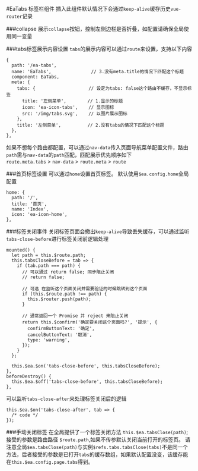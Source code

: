 #EaTabs 标签栏组件
插入此组件默认情况下会通过`keep-alive`缓存历史`vue-router`记录

<slot></slot>

###collapse
展示`collapse`按钮，控制左侧边栏是否折叠，如配置请确保全局使用同一变量

<slot name="collapse"></slot>

###tabs标签展示内容设置
`tabs`的展示内容可以通过`route`来设置，支持以下内容
```
{
  path: '/ea-tabs',
  name: 'EaTabs',               // 3.没有meta.title的情况下匹配这个标题
  component: EaTabs,
  meta: {
    tabs: {                    // 设定为tabs: false这个路由不缓存，不显示标签  
      title: '左侧菜单',        // 1.显示的标题
      icon: 'ea-icon-tabs',    // 显示图标
      src: '/img/tabs.svg',    // 以图片展示图标
    },
    title: '左侧菜单',          // 2.没有tabs的情况下匹配这个标题
  },
},
```

如果不想每个路由都配置，可以通过`nav-data`传入页面导航菜单配置文件，路由`path`需与`nav-data`的`path`匹配，匹配展示优先顺序如下  
 `route.meta.tabs` > `nav-data` > `route.meta` > `route`

<slot name="navData"></slot>

###首页标签设置
可以通过`home`设置首页标签。
默认使用`$ea.config.home`全局配置
```
home: {
  path: '/',
  title: '首页',
  name: 'Index',
  icon: 'ea-icon-home',
},
```

###标签关闭事件
关闭标签页面会撤出`keep-alive`导致丢失缓存，可以通过监听`tabs-close-before`进行标签关闭前逻辑处理
```
mounted() {
  let path = this.$route.path;
  this.tabsCloseBefore = tab => {
    if (tab.path === path) {
      // 可以通过 return false; 同步阻止关闭
      // return false;

      // 可选 在监听这个页面关闭并需要验证的时候跳转到这个页面
      if (this.$route.path !== path) {
        this.$router.push(path);
      }

      // 通常返回一个 Promise 并 reject 来阻止关闭
      return this.$confirm('确定要关闭这个页面吗?', '提示', {
        confirmButtonText: '确定',
        cancelButtonText: '取消',
        type: 'warning',
      });
    }
  };

  this.$ea.$on('tabs-close-before', this.tabsCloseBefore);
},
beforeDestroy() {
  this.$ea.$off('tabs-close-before', this.tabsCloseBefore);
},
```
可以监听`tabs-close-after`来处理标签关闭后的逻辑
```
this.$ea.$on('tabs-close-after', tab => {
  /* code */
});
```
###手动关闭标签
在全局提供了一个标签关闭方法 `this.$ea.tabsClose(path)`;
接受的参数是路由路径 `$route.path`,如果不传参默认关闭当前打开的标签页。
请注意全局`$ea.tabsClose(path)`与实例`$refs.tabs.tabsClose(tabs)`不是同一个方法，后者接受的参数是已打开`tabs`的缓存数组，如果默认配置没变，该缓存能在`this.$ea.config.page.tabs`得到。

<slot name="table"></slot>